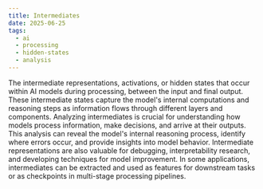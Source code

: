 ```yaml
---
title: Intermediates
date: 2025-06-25
tags:
  - ai
  - processing
  - hidden-states
  - analysis
---
```


The intermediate representations, activations, or hidden states that occur within AI models during processing, between the input and final output. These intermediate states capture the model's internal computations and reasoning steps as information flows through different layers and components. Analyzing intermediates is crucial for understanding how models process information, make decisions, and arrive at their outputs. This analysis can reveal the model's internal reasoning process, identify where errors occur, and provide insights into model behavior. Intermediate representations are also valuable for debugging, interpretability research, and developing techniques for model improvement. In some applications, intermediates can be extracted and used as features for downstream tasks or as checkpoints in multi-stage processing pipelines.
